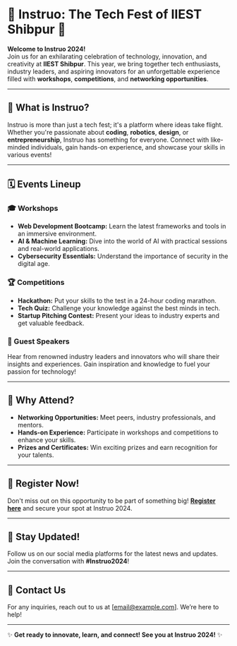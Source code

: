 # 🌟 Instruo: The Tech Fest of IIEST Shibpur 🌟

**Welcome to Instruo 2024!**  
Join us for an exhilarating celebration of technology, innovation, and creativity at **IIEST Shibpur**. This year, we bring together tech enthusiasts, industry leaders, and aspiring innovators for an unforgettable experience filled with **workshops**, **competitions**, and **networking opportunities**.

---

## 🚀 What is Instruo?

Instruo is more than just a tech fest; it's a platform where ideas take flight. Whether you're passionate about **coding**, **robotics**, **design**, or **entrepreneurship**, Instruo has something for everyone. Connect with like-minded individuals, gain hands-on experience, and showcase your skills in various events!

---

## 🗓️ Events Lineup

### 🎓 Workshops

- **Web Development Bootcamp:** Learn the latest frameworks and tools in an immersive environment.
- **AI & Machine Learning:** Dive into the world of AI with practical sessions and real-world applications.
- **Cybersecurity Essentials:** Understand the importance of security in the digital age.

### 🏆 Competitions

- **Hackathon:** Put your skills to the test in a 24-hour coding marathon.
- **Tech Quiz:** Challenge your knowledge against the best minds in tech.
- **Startup Pitching Contest:** Present your ideas to industry experts and get valuable feedback.

### 🎤 Guest Speakers

Hear from renowned industry leaders and innovators who will share their insights and experiences. Gain inspiration and knowledge to fuel your passion for technology!

---

## 🎉 Why Attend?

- **Networking Opportunities:** Meet peers, industry professionals, and mentors.
- **Hands-on Experience:** Participate in workshops and competitions to enhance your skills.
- **Prizes and Certificates:** Win exciting prizes and earn recognition for your talents.

---

## 📅 Register Now!

Don't miss out on this opportunity to be part of something big! [**Register here**](#) and secure your spot at Instruo 2024.

---

## 📲 Stay Updated!

Follow us on our social media platforms for the latest news and updates. Join the conversation with **#Instruo2024**!

---

## 📧 Contact Us

For any inquiries, reach out to us at [email@example.com]. We’re here to help!

---

✨ **Get ready to innovate, learn, and connect! See you at Instruo 2024!** ✨

